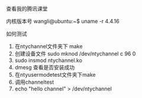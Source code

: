 查看我的腾讯课堂

内核版本号
wangli@ubuntu:~$ uname -r
4.4.16

如何测试
1. 在ntychannel文件夹下 make
2. 创建设备文件
    sudo mknod /dev/ntychannel c 96 0
3. sudo insmod ntychannel.ko
4. dmesg 查看是否安装成功
5. 在ntyusermodetest文件夹下make
6. 调用channeltest
7. echo "hello channel" > /dev/ntychannel
